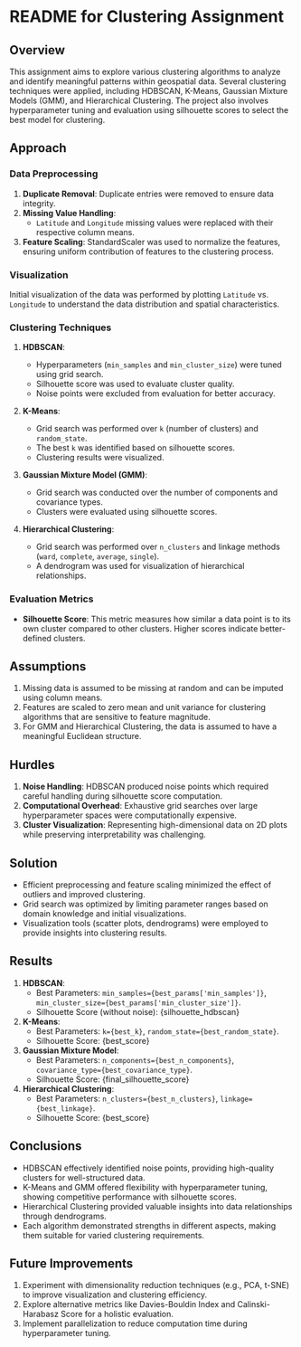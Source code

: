 # README for Clustering Assignment

## Overview
This assignment aims to explore various clustering algorithms to analyze and identify meaningful patterns within geospatial data. Several clustering techniques were applied, including HDBSCAN, K-Means, Gaussian Mixture Models (GMM), and Hierarchical Clustering. The project also involves hyperparameter tuning and evaluation using silhouette scores to select the best model for clustering.

## Approach
### Data Preprocessing
1. **Duplicate Removal**: Duplicate entries were removed to ensure data integrity.
2. **Missing Value Handling**:
   - `Latitude` and `Longitude` missing values were replaced with their respective column means.
3. **Feature Scaling**: StandardScaler was used to normalize the features, ensuring uniform contribution of features to the clustering process.

### Visualization
Initial visualization of the data was performed by plotting `Latitude` vs. `Longitude` to understand the data distribution and spatial characteristics.

### Clustering Techniques
1. **HDBSCAN**:
   - Hyperparameters (`min_samples` and `min_cluster_size`) were tuned using grid search.
   - Silhouette score was used to evaluate cluster quality.
   - Noise points were excluded from evaluation for better accuracy.

2. **K-Means**:
   - Grid search was performed over `k` (number of clusters) and `random_state`.
   - The best `k` was identified based on silhouette scores.
   - Clustering results were visualized.

3. **Gaussian Mixture Model (GMM)**:
   - Grid search was conducted over the number of components and covariance types.
   - Clusters were evaluated using silhouette scores.

4. **Hierarchical Clustering**:
   - Grid search was performed over `n_clusters` and linkage methods (`ward`, `complete`, `average`, `single`).
   - A dendrogram was used for visualization of hierarchical relationships.

### Evaluation Metrics
- **Silhouette Score**: This metric measures how similar a data point is to its own cluster compared to other clusters. Higher scores indicate better-defined clusters.

## Assumptions
1. Missing data is assumed to be missing at random and can be imputed using column means.
2. Features are scaled to zero mean and unit variance for clustering algorithms that are sensitive to feature magnitude.
3. For GMM and Hierarchical Clustering, the data is assumed to have a meaningful Euclidean structure.

## Hurdles
1. **Noise Handling**: HDBSCAN produced noise points which required careful handling during silhouette score computation.
2. **Computational Overhead**: Exhaustive grid searches over large hyperparameter spaces were computationally expensive.
3. **Cluster Visualization**: Representing high-dimensional data on 2D plots while preserving interpretability was challenging.

## Solution
- Efficient preprocessing and feature scaling minimized the effect of outliers and improved clustering.
- Grid search was optimized by limiting parameter ranges based on domain knowledge and initial visualizations.
- Visualization tools (scatter plots, dendrograms) were employed to provide insights into clustering results.

## Results
1. **HDBSCAN**:
   - Best Parameters: `min_samples={best_params['min_samples']}`, `min_cluster_size={best_params['min_cluster_size']}`.
   - Silhouette Score (without noise): {silhouette_hdbscan}
2. **K-Means**:
   - Best Parameters: `k={best_k}`, `random_state={best_random_state}`.
   - Silhouette Score: {best_score}
3. **Gaussian Mixture Model**:
   - Best Parameters: `n_components={best_n_components}`, `covariance_type={best_covariance_type}`.
   - Silhouette Score: {final_silhouette_score}
4. **Hierarchical Clustering**:
   - Best Parameters: `n_clusters={best_n_clusters}`, `linkage={best_linkage}`.
   - Silhouette Score: {best_score}

## Conclusions
- HDBSCAN effectively identified noise points, providing high-quality clusters for well-structured data.
- K-Means and GMM offered flexibility with hyperparameter tuning, showing competitive performance with silhouette scores.
- Hierarchical Clustering provided valuable insights into data relationships through dendrograms.
- Each algorithm demonstrated strengths in different aspects, making them suitable for varied clustering requirements.

## Future Improvements
1. Experiment with dimensionality reduction techniques (e.g., PCA, t-SNE) to improve visualization and clustering efficiency.
2. Explore alternative metrics like Davies-Bouldin Index and Calinski-Harabasz Score for a holistic evaluation.
3. Implement parallelization to reduce computation time during hyperparameter tuning.

